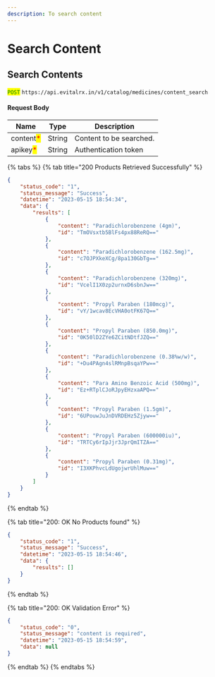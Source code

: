 ```yaml
---
description: To search content
---
```


# Search Content

## Search Contents

<mark style="color:green;">`POST`</mark> `https://api.evitalrx.in/v1/catalog/medicines/content_search`

#### Request Body

| Name                                      | Type   | Description             |
| ----------------------------------------- | ------ | ----------------------- |
| content<mark style="color:red;">\*</mark> | String | Content to be searched. |
| apikey<mark style="color:red;">\*</mark>  | String | Authentication token    |

{% tabs %}
{% tab title="200 Products Retrieved Successfully" %}
```json
{
    "status_code": "1",
    "status_message": "Success",
    "datetime": "2023-05-15 18:54:34",
    "data": {
        "results": [
            {
                "content": "Paradichlorobenzene (4gm)",
                "id": "TmOVsxtb5BlFs4px88ReRQ=="
            },
            {
                "content": "Paradichlorobenzene (162.5mg)",
                "id": "c7OJPXkeXCg/8pa130GbTg=="
            },
            {
                "content": "Paradichlorobenzene (320mg)",
                "id": "VcelI1X0zp2urnxD6sbnJw=="
            },
            {
                "content": "Propyl Paraben (180mcg)",
                "id": "vY/1wcav8EcVHA0otFK67Q=="
            },
            {
                "content": "Propyl Paraben (850.0mg)",
                "id": "0K50lD2ZYe6ZCitNDtfJZQ=="
            },
            {
                "content": "Paradichlorobenzene (0.38%w/w)",
                "id": "+Du4PAgn4slRMnpBsqaYPw=="
            },
            {
                "content": "Para Amino Benzoic Acid (500mg)",
                "id": "Ez+RTplCJoRJpyEHzxaAPQ=="
            },
            {
                "content": "Propyl Paraben (1.5gm)",
                "id": "6UPouwJuJnDVRDEHz5Zjyw=="
            },
            {
                "content": "Propyl Paraben (600000iu)",
                "id": "TRTCy6rIpJjr3JprQmITZA=="
            },
            {
                "content": "Propyl Paraben (0.31mg)",
                "id": "I3XKPhvcLdUgojwrUhlMuw=="
            }
        ]
    }
}
```
{% endtab %}

{% tab title="200: OK No Products found" %}
```json
{
    "status_code": "1",
    "status_message": "Success",
    "datetime": "2023-05-15 18:54:46",
    "data": {
        "results": []
    }
}
```
{% endtab %}

{% tab title="200: OK Validation Error" %}
```json
{
    "status_code": "0",
    "status_message": "content is required",
    "datetime": "2023-05-15 18:54:59",
    "data": null
}
```
{% endtab %}
{% endtabs %}

